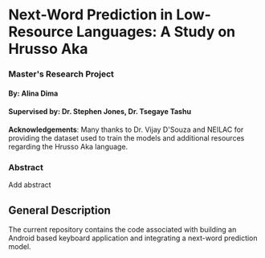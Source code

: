 # Next-Word Prediction in Low-Resource Languages: A Study on Hrusso Aka
### Master's Research Project
#### By: Alina Dima
#### Supervised by: Dr. Stephen Jones, Dr. Tsegaye Tashu

**Acknowledgements**: Many thanks to Dr. Vijay D'Souza and NEILAC for providing the dataset used to train the models and additional resources regarding the Hrusso Aka language.

### Abstract
Add abstract

## General Description
The current repository contains the code associated with building an Android based keyboard application and integrating a next-word prediction model.
